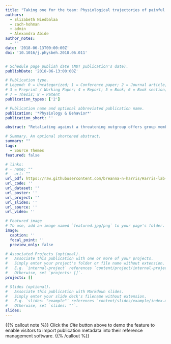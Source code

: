 ```yaml
---
title: "Taking one for the team: Physiological trajectories of painful intergroup retaliation"
authors:
  - Elizabeth Niedbalaa
  - zach-hohman
  - admin
  - Alexandra Abide
author_notes:
  - ''
date: '2018-06-13T00:00:00Z'
doi: '10.1016/j.physbeh.2018.06.011'


# Schedule page publish date (NOT publication's date).
publishDate: '2018-06-13:00:00Z'

# Publication type.
# Legend: 0 = Uncategorized; 1 = Conference paper; 2 = Journal article;
# 3 = Preprint / Working Paper; 4 = Report; 5 = Book; 6 = Book section;
# 7 = Thesis; 8 = Patent
publication_types: ['2']

# Publication name and optional abbreviated publication name.
publication: '*Physiology & Behavior*'
publication_short: ''

abstract: "Retaliating against a threatening outgroup offers group members specific rewards, such as restored group esteem, a reduction in anger, and a sense of gratification. Because retaliation is rewarding, group members may appraise an attack on the outgroup to be beneficial, even if it feels physically painful. We hypothesized that group members would be more willing to endure pain to retaliate against a threatening outgroup, and that appraising the painful retaliation as rewarding would down-regulate their physiological stress response to pain. Participants were manipulated to feel threatened by a rival group and then completed the cold-pressor. During the cold-pressor, participants either retaliated against the outgroup or not. Results showed that retaliation inhibited physiological responses to pain, alleviated intergroup anger, and felt less aversive. We propose that these responses are caused by a cognitive reappraisal of pain, where painful retaliation is expected to be rewarding instead of threatening."

# Summary. An optional shortened abstract.
summary: ""
tags:
  - Source Themes
featured: false

# links:
# - name: ""
#   url: ""
url_pdf: https://raw.githubusercontent.com/breanna-n-harris/Harris-lab-website/a2573c95e0e9c76ee92fd97a8954231202209cee/content/publication/Niedbala_etal_2018_taking_one_for_the_team/Niedbala_etal_2018_taking_one_for_the_team.pdf
url_code: ''
url_dataset: ''
url_poster: ''
url_project: ''
url_slides: ''
url_source: ''
url_video: ''

# Featured image
# To use, add an image named `featured.jpg/png` to your page's folder.
image:
  caption: ''
  focal_point: ''
  preview_only: false

# Associated Projects (optional).
#   Associate this publication with one or more of your projects.
#   Simply enter your project's folder or file name without extension.
#   E.g. `internal-project` references `content/project/internal-project/index.md`.
#   Otherwise, set `projects: []`.
projects: []

# Slides (optional).
#   Associate this publication with Markdown slides.
#   Simply enter your slide deck's filename without extension.
#   E.g. `slides: "example"` references `content/slides/example/index.md`.
#   Otherwise, set `slides: ""`.
slides:
---
```


{{% callout note %}}
Click the _Cite_ button above to demo the feature to enable visitors to import publication metadata into their reference management software.
{{% /callout %}}
